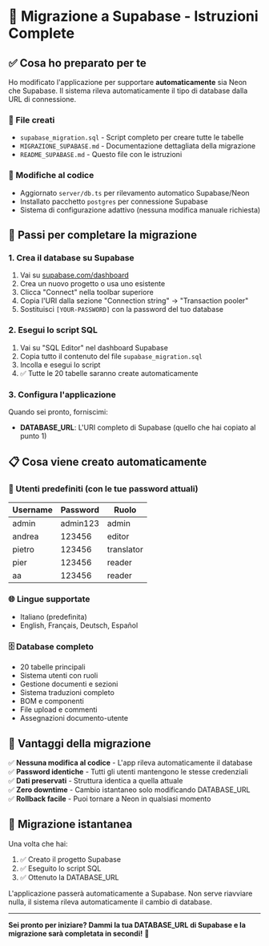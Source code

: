 # 🚀 Migrazione a Supabase - Istruzioni Complete

## ✅ Cosa ho preparato per te

Ho modificato l'applicazione per supportare **automaticamente** sia Neon che Supabase. Il sistema rileva automaticamente il tipo di database dalla URL di connessione.

### 📁 File creati
- `supabase_migration.sql` - Script completo per creare tutte le tabelle
- `MIGRAZIONE_SUPABASE.md` - Documentazione dettagliata della migrazione
- `README_SUPABASE.md` - Questo file con le istruzioni

### 🔧 Modifiche al codice
- Aggiornato `server/db.ts` per rilevamento automatico Supabase/Neon
- Installato pacchetto `postgres` per connessione Supabase
- Sistema di configurazione adattivo (nessuna modifica manuale richiesta)

## 🎯 Passi per completare la migrazione

### 1. Crea il database su Supabase
1. Vai su [supabase.com/dashboard](https://supabase.com/dashboard/projects)
2. Crea un nuovo progetto o usa uno esistente
3. Clicca "Connect" nella toolbar superiore
4. Copia l'URI dalla sezione "Connection string" -> "Transaction pooler"
5. Sostituisci `[YOUR-PASSWORD]` con la password del tuo database

### 2. Esegui lo script SQL
1. Vai su "SQL Editor" nel dashboard Supabase
2. Copia tutto il contenuto del file `supabase_migration.sql`
3. Incolla e esegui lo script
4. ✅ Tutte le 20 tabelle saranno create automaticamente

### 3. Configura l'applicazione
Quando sei pronto, forniscimi:
- **DATABASE_URL**: L'URI completo di Supabase (quello che hai copiato al punto 1)

## 📋 Cosa viene creato automaticamente

### 👥 Utenti predefiniti (con le tue password attuali)
| Username | Password | Ruolo |
|----------|----------|--------|
| admin | admin123 | admin |
| andrea | 123456 | editor |
| pietro | 123456 | translator |
| pier | 123456 | reader |
| aa | 123456 | reader |

### 🌐 Lingue supportate
- Italiano (predefinita)
- English, Français, Deutsch, Español

### 🗄️ Database completo
- 20 tabelle principali
- Sistema utenti con ruoli
- Gestione documenti e sezioni
- Sistema traduzioni completo
- BOM e componenti
- File upload e commenti
- Assegnazioni documento-utente

## 🚀 Vantaggi della migrazione

✅ **Nessuna modifica al codice** - L'app rileva automaticamente il database  
✅ **Password identiche** - Tutti gli utenti mantengono le stesse credenziali  
✅ **Dati preservati** - Struttura identica a quella attuale  
✅ **Zero downtime** - Cambio istantaneo solo modificando DATABASE_URL  
✅ **Rollback facile** - Puoi tornare a Neon in qualsiasi momento  

## 🔄 Migrazione istantanea

Una volta che hai:
1. ✅ Creato il progetto Supabase
2. ✅ Eseguito lo script SQL
3. ✅ Ottenuto la DATABASE_URL

L'applicazione passerà automaticamente a Supabase. Non serve riavviare nulla, il sistema rileva automaticamente il cambio di database.

---

**Sei pronto per iniziare? Dammi la tua DATABASE_URL di Supabase e la migrazione sarà completata in secondi!** 🎉
